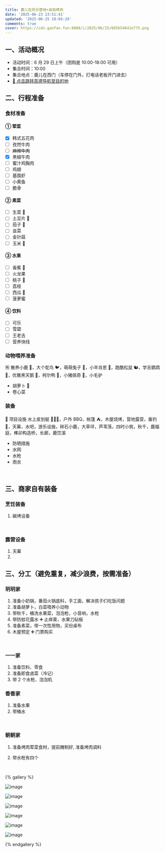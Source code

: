 ```yaml
---
title: 鹿儿在欢乐营地+自助烤肉
date: '2025-06-23 23:51:41'
updated: '2025-06-25 10:04:28'
comments: true
cover: https://cdn.ganfan.fun:8888/i/2025/06/25/685b54641e775.png
---
```




## 一、活动概况

* 活动时间：6 月 29 日上午（团购是 10:00-18:00 可用）
* 集合时间：10:00
* 集合地点：鹿儿在西门（车停在门外，打电话老板开门进去）
* [📌 点击跳转高德导航至目的地](https://surl.amap.com/wWUzqQh1u0ca)

## 二、行程准备

### 食材准备

#### ① 荤菜

* [X] 韩式五花肉
* [ ] 孜然牛肉
* [ ] ~~麻辣牛肉~~
* [X] 黑椒牛肉
* [ ] 蜜汁鸡胸肉
* [ ] 鸡翅
* [ ] 基围虾
* [ ] 小黄鱼
* [ ] 脆骨

#### ② 素菜

* [ ] 生菜 🥬
* [ ] 土豆片 🥔
* [ ] 茄子 🍆
* [ ] 韭菜
* [ ] 金针菇
* [ ] 玉米 🌽

#### ③ 水果

* [ ] 香蕉 🍌
* [ ] 火龙果
* [ ] 桃子 🍑
* [ ] 荔枝
* [ ] 西瓜 🍉
* [ ] 菠萝蜜

#### ④ 饮料

* [ ] 可乐
* [ ] 雪碧
* [ ] 王老吉
* [ ] 营养快线

### 动物喂养准备

🈶️ 散养小鹿 🦌，大个鸵鸟 🐦，萌萌兔子 🐇，小羊肖恩 🐑，跑酷松鼠 🐿️，学舌鹦鹉 🦜，优雅黑天鹅 🦢，柯尔鸭 🦆，小猪佩奇 🐷，小毛驴

* 胡萝卜 🥕
* 卷心菜

### 装备

🌈 项目设施 水上皮划艇 🚣🏻‍♀️，户外 BBQ，帐篷 ⛺，木屋烧烤，营地露营，垂钓 🎣，天幕，水吧，游乐设施，碎石小鹿，大草坪，芦苇荡，四时小筑，秋千，鹿福庭，榫卯构造桥，长廊，鹿饮溪

* 防晒措施
* 水网
* 水枪
* 雨衣

‍

## 三、商家自有装备

### 烹饪装备

1. 碳烤设备

‍

### 露营设备

1. 天幕
2. ‍

## 三、分工（避免重复，减少浪费，按需准备）

### 玥玥家

1. 准备小奶锅，番茄火锅底料，手工面，解决孩子们吃饭问题
2. 准备胡萝卜，白菜喂养小动物
3. 带秋千，桶洗水果菜，泡泡枪，小音响，水枪
4. 带防蚊花露水 ➕ 止痒膏，水果刀砧板
5. 准备素菜，带一次性用物，买份桌布
6. 木屋预定 ➕ 门票购买

‍

### 一一家

1. 准备饮料、零食
2. 准备即食卤菜（冷记）
3. 带 2 个水枪、泡泡机

### 香香家

1. 准备水果
2. 带桶水

‍

### 朝朝家

1. 准备烤肉荤菜食材，提前腌制好, 准备烤肉调料
2. 带水枪有四个

   ‍

{% gallery %}

​![image](https://cdn.ganfan.fun:8888//i/2025/06/26/685ca2cead28a.png)​

​![image](https://cdn.ganfan.fun:8888//i/2025/06/26/685ca2d2bca7b.png)​

​![image](https://cdn.ganfan.fun:8888//i/2025/06/26/685ca2d5324c8.png)​

​![image](https://cdn.ganfan.fun:8888/thumbnails/a4dfa466bbc753cc758ca6ba4bcca1ee.png)​

​![image](https://cdn.ganfan.fun:8888/thumbnails/81d0119c667f1528d9b95cf369133db1.png)​

​![image](https://cdn.ganfan.fun:8888/thumbnails/cded6e5a06dedf832c60162f686fb853.png)​

{% endgallery %}

‍
